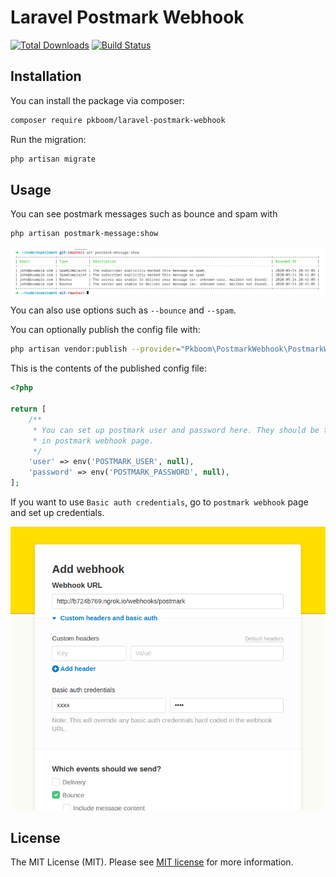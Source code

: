 # Laravel Postmark Webhook

[![Total Downloads](https://poser.pugx.org/pkboom/laravel-postmark-webhook/downloads)](https://packagist.org/packages/pkboom/laravel-postmark-webhook)
[![Build Status](https://travis-ci.com/pkboom/laravel-postmark-webhook.svg?branch=master)](https://travis-ci.com/pkboom/laravel-postmark-webhook)

## Installation

You can install the package via composer:

```bash
composer require pkboom/laravel-postmark-webhook
```

Run the migration:

```bash
php artisan migrate
```

## Usage

You can see postmark messages such as bounce and spam with

```bash
php artisan postmark-message:show
```

<img src="/images/demo.png" width="800"  title="demo">

You can also use options such as `--bounce` and `--spam`.

You can optionally publish the config file with:

```bash
php artisan vendor:publish --provider="Pkboom\PostmarkWebhook\PostmarkWebhookServiceProvider" --tag="config"
```

This is the contents of the published config file:

```php
<?php

return [
    /**
     * You can set up postmark user and password here. They should be the same values as you set up
     * in postmark webhook page.
     */
    'user' => env('POSTMARK_USER', null),
    'password' => env('POSTMARK_PASSWORD', null),
];
```

If you want to use `Basic auth credentials`, go to `postmark webhook` page and set up credentials.

<img src="/images/demo2.png" width="800"  title="demo">

## License

The MIT License (MIT). Please see [MIT license](http://opensource.org/licenses/MIT) for more information.

